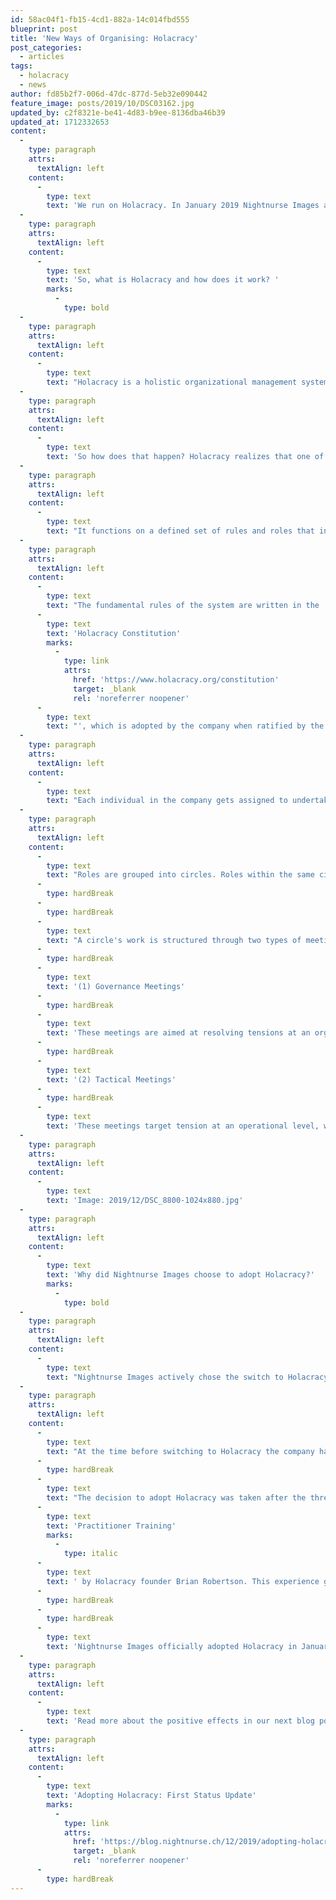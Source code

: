 ```yaml
---
id: 58ac04f1-fb15-4cd1-882a-14c014fbd555
blueprint: post
title: 'New Ways of Organising: Holacracy'
post_categories:
  - articles
tags:
  - holacracy
  - news
author: fd85b2f7-006d-47dc-877d-5eb32e090442
feature_image: posts/2019/10/DSC03162.jpg
updated_by: c2f8321e-be41-4d83-b9ee-8136dba46b39
updated_at: 1712332653
content:
  -
    type: paragraph
    attrs:
      textAlign: left
    content:
      -
        type: text
        text: 'We run on Holacracy. In January 2019 Nightnurse Images adopted a new organizational structure. It has been a steep learning process, that has brought a lot of meaningful outcomes to the company. In this article, we present to you the concept of Holacracy and our reasons for switching to Holacracy.'
  -
    type: paragraph
    attrs:
      textAlign: left
    content:
      -
        type: text
        text: 'So, what is Holacracy and how does it work? '
        marks:
          -
            type: bold
  -
    type: paragraph
    attrs:
      textAlign: left
    content:
      -
        type: text
        text: "Holacracy is a holistic organizational management system that focuses on, in a purposeful manner, optimizing a companies' flexibility and productivity. It is based on the notion that companies should be sensing their organization from the bottom-up: through the employees rather than top-down, through the management, in order to be innovative and progressive."
  -
    type: paragraph
    attrs:
      textAlign: left
    content:
      -
        type: text
        text: 'So how does that happen? Holacracy realizes that one of the skills we human beings are best at is sensing when something is not as good as it could be. We sense - and often express - when circumstances from every aspect of our lives could be better. This sensation of potential between current reality and an improved state has a name in Holacracy: it is simply called a tension. And whereas tensions in most other contexts have a negative connotation, in Holacracy they are the driver that initiates every improvement. How that? Holacracy offers a clear pathway to every individual working in the system, to address and process tensions and improve the whole.'
  -
    type: paragraph
    attrs:
      textAlign: left
    content:
      -
        type: text
        text: "It functions on a defined set of rules and roles that individuals within the system comply with in order to contribute purposefully to the growth of the larger system (the organization). The system takes traditional organizational hierarchy and changes it with the intention to help nudge employees to self-organize and take a bigger responsibility for their own and organizational objectives.\_"
  -
    type: paragraph
    attrs:
      textAlign: left
    content:
      -
        type: text
        text: "The fundamental rules of the system are written in the '"
      -
        type: text
        text: 'Holacracy Constitution'
        marks:
          -
            type: link
            attrs:
              href: 'https://www.holacracy.org/constitution'
              target: _blank
              rel: 'noreferrer noopener'
      -
        type: text
        text: "', which is adopted by the company when ratified by the company CEO(s). With this act, they show that they now distribute their collected authority to everyone in the company.\_"
  -
    type: paragraph
    attrs:
      textAlign: left
    content:
      -
        type: text
        text: "Each individual in the company gets assigned to undertake one or more roles within the organization. Each role has activities and accountabilities assigned to it. It is now each role’s responsibility to process their tasks and sustain their responsibilities. Within their own sphere, roles do not need to seek permission to make decisions or take action, unless it violates the authority of other roles.\_"
  -
    type: paragraph
    attrs:
      textAlign: left
    content:
      -
        type: text
        text: "Roles are grouped into circles. Roles within the same circles work towards a defined common purpose (e.g. roles in an 'Outreach' circle all work on “Maximum Visibility” for the company). All circles generally work together in advancing the company, based on a common purpose.\_"
      -
        type: hardBreak
      -
        type: hardBreak
      -
        type: text
        text: "A circle's work is structured through two types of meetings: "
      -
        type: hardBreak
      -
        type: text
        text: '(1) Governance Meetings'
      -
        type: hardBreak
      -
        type: text
        text: 'These meetings are aimed at resolving tensions at an organizational level, meaning they work on the organization. '
      -
        type: hardBreak
      -
        type: text
        text: '(2) Tactical Meetings'
      -
        type: hardBreak
      -
        type: text
        text: 'These meetings target tension at an operational level, which means working in the organization.'
  -
    type: paragraph
    attrs:
      textAlign: left
    content:
      -
        type: text
        text: 'Image: 2019/12/DSC_8800-1024x880.jpg'
  -
    type: paragraph
    attrs:
      textAlign: left
    content:
      -
        type: text
        text: 'Why did Nightnurse Images choose to adopt Holacracy?'
        marks:
          -
            type: bold
  -
    type: paragraph
    attrs:
      textAlign: left
    content:
      -
        type: text
        text: "Nightnurse Images actively chose the switch to Holacracy in order to encourage employees to take greater ownership of the company and participate in developing the company’s strategy and structure. We consider this to be essential for a young company in a high paced industry, like Nightnurse Images, to grow sustainably from the inside out. This is aided by the Holacracy system because the management of everyday matters is distributed onto multiple roles instead of individual managers.\_"
  -
    type: paragraph
    attrs:
      textAlign: left
    content:
      -
        type: text
        text: "At the time before switching to Holacracy the company had grown into a size that necessitated the adoption of a new management system, in order to push the company's potential. This was indicated by some work processes that had become ineffective and had started to work against the company’s development."
      -
        type: hardBreak
      -
        type: text
        text: "The decision to adopt Holacracy was taken after the three Nightnurse Images founders - and former CEO's - had participated in a "
      -
        type: text
        text: 'Practitioner Training'
        marks:
          -
            type: italic
      -
        type: text
        text: ' by Holacracy founder Brian Robertson. This experience gave them the confidence to hand over the authority to the employees of Nightnurse Images as a necessary course of action to facilitate capabilities and further knowledge that is existing within the company’s pool of talent.  '
      -
        type: hardBreak
      -
        type: hardBreak
      -
        type: text
        text: 'Nightnurse Images officially adopted Holacracy in January 2019. It has been a process with a steep learning curve, but the work put into adopting the system has already shown positive effects on the company.'
  -
    type: paragraph
    attrs:
      textAlign: left
    content:
      -
        type: text
        text: 'Read more about the positive effects in our next blog post update about Holacracy:'
  -
    type: paragraph
    attrs:
      textAlign: left
    content:
      -
        type: text
        text: 'Adopting Holacracy: First Status Update'
        marks:
          -
            type: link
            attrs:
              href: 'https://blog.nightnurse.ch/12/2019/adopting-holacracy-first-status-update/'
              target: _blank
              rel: 'noreferrer noopener'
      -
        type: hardBreak
---
```

